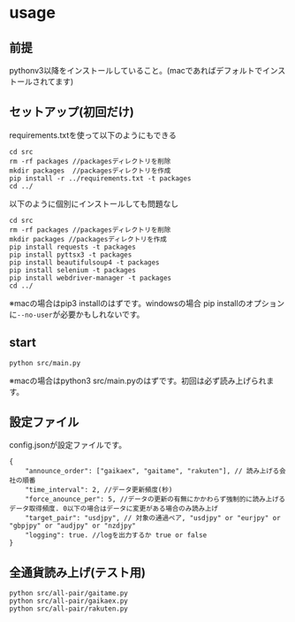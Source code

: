 # usage

## 前提
pythonv3以降をインストールしていること。(macであればデフォルトでインストールされてます)

## セットアップ(初回だけ)
requirements.txtを使って以下のようにもできる
```
cd src
rm -rf packages //packagesディレクトリを削除
mkdir packages  //packagesディレクトリを作成
pip install -r ../requirements.txt -t packages
cd ../
```
以下のように個別にインストールしても問題なし
```
cd src
rm -rf packages //packagesディレクトリを削除
mkdir packages //packagesディレクトリを作成
pip install requests -t packages
pip install pyttsx3 -t packages
pip install beautifulsoup4 -t packages
pip install selenium -t packages
pip install webdriver-manager -t packages
cd ../
```
※macの場合はpip3 installのはずです。windowsの場合 pip installのオプションに`--no-user`が必要かもしれないです。


## start
```
python src/main.py
```
※macの場合はpython3 src/main.pyのはずです。初回は必ず読み上げられます。

## 設定ファイル
config.jsonが設定ファイルです。
```
{
    "announce_order": ["gaikaex", "gaitame", "rakuten"], // 読み上げる会社の順番
    "time_interval": 2, //データ更新頻度(秒)
    "force_anounce_per": 5, //データの更新の有無にかかわらず強制的に読み上げるデータ取得頻度. 0以下の場合はデータに変更がある場合のみ読み上げ
    "target_pair": "usdjpy", // 対象の通過ペア, "usdjpy" or "eurjpy" or "gbpjpy" or "audjpy" or "nzdjpy"
    "logging": true. //logを出力するか true or false
}
```

## 全通貨読み上げ(テスト用)
```
python src/all-pair/gaitame.py
python src/all-pair/gaikaex.py
python src/all-pair/rakuten.py
```